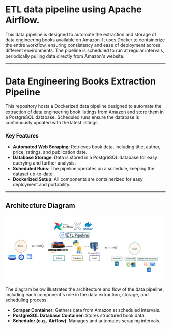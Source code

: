  # ETL data pipeline using Apache Airflow. 

This data pipeline is designed to automate the extraction and storage of data engineering books available on Amazon. It uses Docker to containerize the entire workflow, ensuring consistency and ease of deployment across different environments. The pipeline is scheduled to run at regular intervals, periodically pulling data directly from Amazon's website.


---

# Data Engineering Books Extraction Pipeline

This repository hosts a Dockerized data pipeline designed to automate the extraction of data engineering book listings from Amazon and store them in a PostgreSQL database. Scheduled runs ensure the database is continuously updated with the latest listings.

### Key Features
- **Automated Web Scraping**: Retrieves book data, including title, author, price, ratings, and publication date.
- **Database Storage**: Data is stored in a PostgreSQL database for easy querying and further analysis.
- **Scheduled Runs**: The pipeline operates on a schedule, keeping the dataset up-to-date.
- **Dockerized Setup**: All components are containerized for easy deployment and portability.

---

## Architecture Diagram

![Data Pipeline Architecture](images/pipeline_design.png)


The diagram below illustrates the architecture and flow of the data pipeline, including each component's role in the data extraction, storage, and scheduling process.

- **Scraper Container**: Gathers data from Amazon at scheduled intervals.
- **PostgreSQL Database Container**: Stores structured book data.
- **Scheduler (e.g., Airflow)**: Manages and automates scraping intervals.


